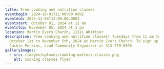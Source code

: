 ```yaml
---
title: Free cooking and nutrition classes
eventbegin: 2024-10-01T11:00:00.000Z
eventend: 2024-11-05T13:00:00.000Z
eventstart: October 01, 2024 at 11 am
eventstop: November 05, 2024 at 1 pm
location: Martin Evers Church, 11111 Whittier
description: Free cooking and nutrition classes! Tuesdays from 11 am to 1 pm,
  October 1st to November 5th, 2024 at Martin Evers Church. To sign up, contact
  Jackie Perkins, Lead Community Organizer at 313-719-8396
galleryImages:
  - src: /images/uploads/cooking-matters-classes.png
    alt: Cooking classes flyer
---
```

